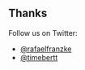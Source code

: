 <!-- .element: data-visibility="uncounted" -->
## Thanks

Follow us on Twitter:
- [@rafaelfranzke](https://twitter.com/rafaelfranzke) <!-- .element: target="_blank" -->
- [@timebertt](https://twitter.com/timebertt) <!-- .element: target="_blank" -->

